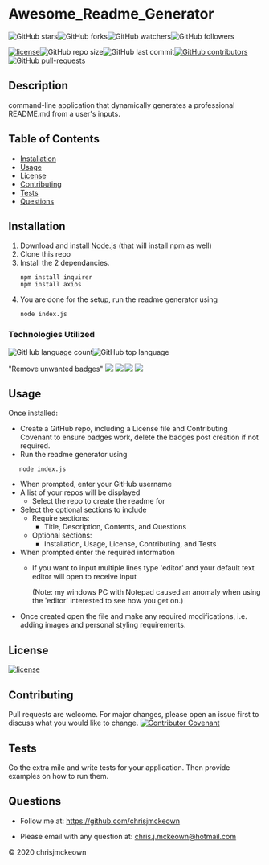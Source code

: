# Awesome_Readme_Generator
    
![GitHub stars](https://img.shields.io/github/stars/chrisjmckeown/Awesome_Readme_Generator?style=social)![GitHub forks](https://img.shields.io/github/forks/chrisjmckeown/Awesome_Readme_Generator?style=social)![GitHub watchers](https://img.shields.io/github/watchers/chrisjmckeown/Awesome_Readme_Generator?style=social)![GitHub followers](https://img.shields.io/github/followers/chrisjmckeown?style=social)
    
[![license](https://img.shields.io/github/license/chrisjmckeown/Awesome_Readme_Generator?style=flat-square)](https://github.com/chrisjmckeown/Awesome_Readme_Generator/blob/master/LICENSE)![GitHub repo size](https://img.shields.io/github/repo-size/chrisjmckeown/Awesome_Readme_Generator?style=flat-square)![GitHub last commit](https://img.shields.io/github/last-commit/chrisjmckeown/Awesome_Readme_Generator?style=flat-square)[![GitHub contributors](https://img.shields.io/github/contributors/chrisjmckeown/Awesome_Readme_Generator?style=flat-square)](https://GitHub.com/chrisjmckeown/Awesome_Readme_Generator//graphs/contributors/)[![GitHub pull-requests](https://img.shields.io/github/issues-pr/chrisjmckeown/Awesome_Readme_Generator?style=flat-square)](https://GitHub.com/chrisjmckeown/Awesome_Readme_Generator/pull/)
    
## Description
    
 command-line application that dynamically generates a professional README.md from a user's inputs. 
    
## Table of Contents
* [Installation](#Installation)
* [Usage](#Usage)
* [License](#License)
* [Contributing](#Contributing)
* [Tests](#Tests)
* [Questions](#Questions)

## Installation
1. Download and install [Node.js](http://nodejs.org/) (that will install npm as well)
2. Clone this repo
3. Install the 2 dependancies.<br />
    ```
    npm install inquirer
    npm install axios
   ```
4. You are done for the setup, run the readme generator using 
    ```
    node index.js
   ``` 

### Technologies Utilized
![GitHub language count](https://img.shields.io/github/languages/count/chrisjmckeown/Awesome_Readme_Generator?style=flat-square)![GitHub top language](https://img.shields.io/github/languages/top/chrisjmckeown/Awesome_Readme_Generator?style=flat-square)

"Remove unwanted badges"
<img src="https://img.shields.io/badge/html5%20-%23E34F26.svg?&style=for-the-badge&logo=html5&logoColor=white"/> <img src="https://img.shields.io/badge/css3%20-%231572B6.svg?&style=for-the-badge&logo=css3&logoColor=white"/> <img src="https://img.shields.io/badge/node.js%20-%2343853D.svg?&style=for-the-badge&logo=node.js&logoColor=white"/> <img src="https://img.shields.io/badge/javascript%20-%23323330.svg?&style=for-the-badge&logo=javascript&logoColor=%23F7DF1E"/>

## Usage
Once installed:
* Create a GitHub repo, including a License file and Contributing Covenant to ensure badges work, delete the badges post creation if not required.
* Run the readme generator using
```
   node index.js
```
* When prompted, enter your GitHub username
* A list of your repos will be displayed
    * Select the repo to create the readme for
* Select the optional sections to include
    * Require sections:
        * Title, Description, Contents, and Questions
    * Optional sections:
        * Installation, Usage, License, Contributing, and Tests
* When prompted enter the required information
    * If you want to input multiple lines type 'editor' and your default text editor will open to receive input

        (Note: my windows PC with Notepad caused an anomaly when using the 'editor' interested to see how you get on.)
* Once created open the file and make any required modifications, i.e. adding images and personal styling requirements. 

## License
 
[![license](https://img.shields.io/github/license/chrisjmckeown/Awesome_Readme_Generator.svg?style=flat-square)](https://github.com/chrisjmckeown/Awesome_Readme_Generator/blob/master/LICENSE)

## Contributing
Pull requests are welcome. For major changes, please open an issue first to discuss what you would like to change. 
[![Contributor Covenant](https://img.shields.io/badge/Contributor%20Covenant-v2.0%20adopted-ff69b4.svg)](code_of_conduct.md)

## Tests
Go the extra mile and write tests for your application. Then provide examples on how to run them. 

## Questions
    
* Follow me at: <a href="https://github.com/chrisjmckeown" target="_blank">https://github.com/chrisjmckeown</a>
    
* Please email with any question at: chris.j.mckeown@hotmail.com
    
© 2020 chrisjmckeown